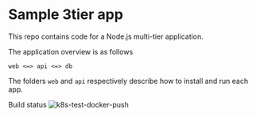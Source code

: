 # Sample 3tier app
This repo contains code for a Node.js multi-tier application.

The application overview is as follows

```
web <=> api <=> db
```

The folders `web` and `api` respectively describe how to install and run each app.

Build status
![k8s-test-docker-push](https://github.com/andes2020/k8s-test-docker-push/actions/workflows/mina.yml/badge.svg)
